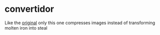 convertidor
===========

Like the [original](http://en.wikipedia.org/wiki/Bessemer_process) only this one compresses images instead of transforming molten iron into steal
